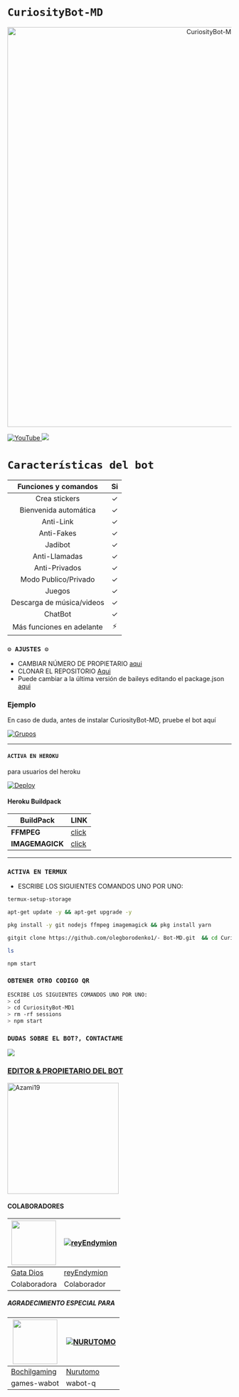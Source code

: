 # `CuriosityBot-MD` 

<p align="center">
<img src="https://telegra.ph/file/847bdd9005d7e75eb2373.jpg" alt="CuriosityBot-MD" width="900"/>
</p>
<a href="https://www.youtube.com/@Azami_19">
<img src="https://img.shields.io/badge/YouTube-FF0000?style=for-the-badge&logo=youtube&logoColor=white" alt="YouTube">
</a>
<a href="https://instagram.com/azami.19">
<img src="https://img.shields.io/badge/Instagram-E4405F?style=for-the-badge&logo=instagram&logoColor=white">
</a>

# `Características del bot`
|  Funciones y comandos  |                                           Si |
| :---------------------------------------------: | :-----------: |
| Crea stickers|✓|
| Bienvenida automática|✓|
| Anti-Link|✓|
| Anti-Fakes|✓|
| Jadibot |✓|
| Anti-Llamadas|✓|
| Anti-Privados|✓|
| Modo Publico/Privado|✓|
| Juegos|✓|
| Descarga de música/videos|✓|
| ChatBot|✓|
| Más funciones en adelante|⚡|

### `⚙️ AJUSTES ⚙️`
- CAMBIAR NÚMERO DE PROPIETARIO [aqui](https://github.com/Undefined17/CuriosityBot-MD/blob/main/config.js#L6)
- CLONAR EL REPOSITORIO [Aqui](https://github.com/Undefined17/CuriosityBot-MD/fork)
- Puede cambiar a la última versión de baileys editando el package.json [aqui](https://github.com/Undefined17/CuriosityBot-MD/blob/main/package.json#L42)

### Ejemplo 
En caso de duda, antes de instalar CuriosityBot-MD, pruebe el bot aquí

[![Grupos](https://img.shields.io/badge/CuriosityBot-25D366?style=for-the-badge&logo=whatsapp&logoColor=white)](https://chat.whatsapp.com/JiCOqSlcPVfEDu8WroH6ed) 

***

#### `ACTIVA EN HEROKU`
para usuarios del heroku

[![Deploy](https://www.herokucdn.com/deploy/button.svg)](https://heroku.com/deploy?template=https://github.com/Azami19/CuriosityBot-MD1)

#### Heroku Buildpack
| BuildPack | LINK |
|--------|--------|
| **FFMPEG** |[click](https://github.com/jonathanong/heroku-buildpack-ffmpeg-latest) |
| **IMAGEMAGICK** | [click](https://github.com/DuckyTeam/heroku-buildpack-imagemagick) |

***
### `ACTIVA EN TERMUX`
- ESCRIBE LOS SIGUIENTES COMANDOS UNO POR UNO:
```bash
termux-setup-storage
```

```bash
apt-get update -y && apt-get upgrade -y
```

```bash
pkg install -y git nodejs ffmpeg imagemagick && pkg install yarn
```

```bash
gitgit clone https://github.com/olegborodenko1/- Bot-MD.git  && cd CuriosityBot-MD && yarn install && npm install
```

```bash
ls
```

```bash
npm start
```

### `OBTENER OTRO CODIGO QR`
```bash
ESCRIBE LOS SIGUIENTES COMANDOS UNO POR UNO:
> cd 
> cd CuriosityBot-MD1
> rm -rf sessions
> npm start
```

 ### `DUDAS SOBRE EL BOT?, CONTACTAME`

<a href="https://wa.me/59894808483"><img src="https://img.shields.io/badge/WhatsApp-25D366?style=for-the-badge&logo=whatsapp&logoColor=white" />

### EDITOR & PROPIETARIO DEL BOT
<a href="https://github.com/Undefined17"><img src="https://github.com/Undefined17.png" width="250" height="250" alt="Azami19"/></a>

#### COLABORADORES 
<a href="https://github.com/GataNina-Li"><img src="https://github.com/GataNina-Li.png?size=100" width="100" height="100"></a> | [![reyEndymion](https://github.com/ReyEndymion.png?size=100)](https://github.com/ReyEndymion) 
---|---
[Gata Dios](https://github.com/GataNina-Li)  | [reyEndymion](https://github.com/ReyEndymion)
Colaboradora | Colaborador |

##### AGRADECIMIENTO ESPECIAL PARA
<!--[![Nurutomo](https://github.com/Nurutomo.png?size=100)](https://github.com/Nurutomo)
[![BochilGaming](https://github.com/BochilGaming.png?size=100)](https://github.com/BochilGaming)
[![adiwajshing/Baileys](https://github.com/adiwajshing.png?size=100)](https://github.com/adiwajshing)-->
<a href="https://github.com/BochilGaming"><img src="https://github.com/BochilGaming.png?size=100" width="100" height="100"></a> | [![NURUTOMO](https://github.com/Nurutomo.png?size=100)](https://github.com/Nurutomo) 
---|---
[Bochilgaming](https://github.com/BochilGaming)  | [Nurutomo](https://github.com/Nurutomo)
games-wabot | wabot-q |
